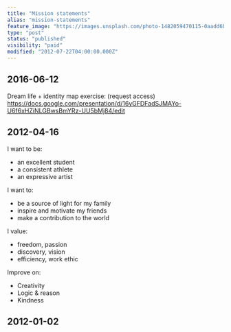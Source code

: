```yaml
---
title: "Mission statements"
alias: "mission-statements"
feature_image: "https://images.unsplash.com/photo-1482059470115-0aadd6bf6834?ixlib=rb-1.2.1&q=80&fm=jpg&crop=entropy&cs=tinysrgb&w=2000&fit=max&ixid=eyJhcHBfaWQiOjExNzczfQ"
type: "post"
status: "published"
visibility: "paid"
modified: "2012-07-22T04:00:00.000Z"
---
```


<h2 id="2016-06-12">2016-06-12</h2><p>Dream life + identity map exercise: (request access) <a href="https://docs.google.com/presentation/d/16yGFDFadSJMAYo-U6f6xHZiNLGBwsBmYRz-UU5bMj84/edit">https://docs.google.com/presentation/d/16yGFDFadSJMAYo-U6f6xHZiNLGBwsBmYRz-UU5bMj84/edit</a></p><h2 id="2012-04-16">2012-04-16</h2><p>I want to be:</p><ul><li>an excellent student</li><li>a consistent athlete</li><li>an expressive artist</li></ul><p>I want to:</p><ul><li>be a source of light for my family</li><li>inspire and motivate my friends</li><li>make a contribution to the world</li></ul><p>I value:</p><ul><li>freedom, passion</li><li>discovery, vision</li><li>efficiency, work ethic</li></ul><p>Improve on:</p><ul><li>Creativity</li><li>Logic &amp; reason</li><li>Kindness</li></ul><h2 id="2012-01-02">2012-01-02</h2>
<figure class="kg-card kg-image-card kg-width-wide">
<a src="__GHOST_URL__/content/images/2020/07/8D43FB0C-A656-4588-90C9-013BE9895E6F.jpeg" class="kg-image" alt loading="lazy" width="800" height="713" srcset="__GHOST_URL__/content/images/size/w600/2020/07/8D43FB0C-A656-4588-90C9-013BE9895E6F.jpeg 600w, __GHOST_URL__/content/images/2020/07/8D43FB0C-A656-4588-90C9-013BE9895E6F.jpeg 800w">
</figure>
